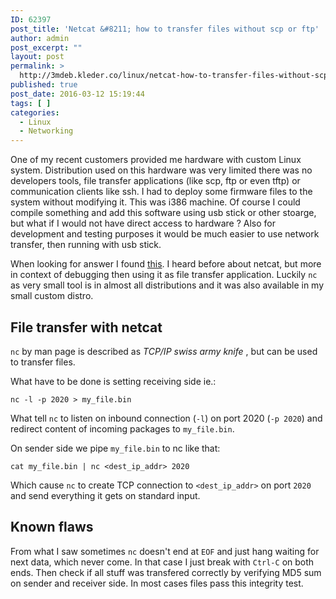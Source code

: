 ```yaml
---
ID: 62397
post_title: 'Netcat &#8211; how to transfer files without scp or ftp'
author: admin
post_excerpt: ""
layout: post
permalink: >
  http://3mdeb.kleder.co/linux/netcat-how-to-transfer-files-without-scp-or-ftp/
published: true
post_date: 2016-03-12 15:19:44
tags: [ ]
categories:
  - Linux
  - Networking
---
```

One of my recent customers provided me hardware with custom Linux system. Distribution used on this hardware was very limited there was no developers tools, file transfer applications (like scp, ftp or even tftp) or communication clients like ssh. I had to deploy some firmware files to the system without modifying it. This was i386 machine. Of course I could compile something and add this software using usb stick or other stoarge, but what if I would not have direct access to hardware ? Also for development and testing purposes it would be much easier to use network transfer, then running with usb stick.

When looking for answer I found [this][1]. I heard before about netcat, but more in context of debugging then using it as file transfer application. Luckily `nc` as very small tool is in almost all distributions and it was also available in my small custom distro.

## File transfer with netcat

`nc` by man page is described as *TCP/IP swiss army knife* , but can be used to transfer files.

What have to be done is setting receiving side ie.:

`nc -l -p 2020 > my_file.bin`

What tell `nc` to listen on inbound connection (`-l`) on port 2020 (`-p 2020`) and redirect content of incoming packages to `my_file.bin`.

On sender side we pipe `my_file.bin` to nc like that:

`cat my_file.bin | nc <dest_ip_addr> 2020`

Which cause `nc` to create TCP connection to `<dest_ip_addr>` on port `2020` and send everything it gets on standard input.

## Known flaws

From what I saw sometimes `nc` doesn't end at `EOF` and just hang waiting for next data, which never come. In that case I just break with `Ctrl-C` on both ends. Then check if all stuff was transfered correctly by verifying MD5 sum on sender and receiver side. In most cases files pass this integrity test.

 [1]: http://stackoverflow.com/questions/17797758/using-nc-to-transfer-large-file